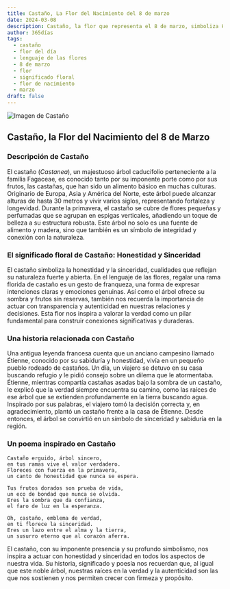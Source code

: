 ```yaml
---
title: Castaño, La Flor del Nacimiento del 8 de marzo
date: 2024-03-08
description: Castaño, la flor que representa el 8 de marzo, simboliza Honestidad y sinceridad. Descubre su fascinante historia, significado en el lenguaje de las flores y una poesía que celebra su belleza.
author: 365días
tags:
  - castaño
  - flor del día
  - lenguaje de las flores
  - 8 de marzo
  - flor
  - significado floral
  - flor de nacimiento
  - marzo
draft: false
---
```


![Imagen de Castaño](https://cdn.pixabay.com/photo/2019/05/22/20/54/chestnut-blossom-4222522_1280.jpg#center)


## Castaño, la Flor del Nacimiento del 8 de Marzo

### Descripción de Castaño

El castaño (_Castanea_), un majestuoso árbol caducifolio perteneciente a la familia Fagaceae, es conocido tanto por su imponente porte como por sus frutos, las castañas, que han sido un alimento básico en muchas culturas. Originario de Europa, Asia y América del Norte, este árbol puede alcanzar alturas de hasta 30 metros y vivir varios siglos, representando fortaleza y longevidad. Durante la primavera, el castaño se cubre de flores pequeñas y perfumadas que se agrupan en espigas verticales, añadiendo un toque de belleza a su estructura robusta. Este árbol no solo es una fuente de alimento y madera, sino que también es un símbolo de integridad y conexión con la naturaleza.

### El significado floral de Castaño: Honestidad y Sinceridad

El castaño simboliza la honestidad y la sinceridad, cualidades que reflejan su naturaleza fuerte y abierta. En el lenguaje de las flores, regalar una rama florida de castaño es un gesto de franqueza, una forma de expresar intenciones claras y emociones genuinas. Así como el árbol ofrece su sombra y frutos sin reservas, también nos recuerda la importancia de actuar con transparencia y autenticidad en nuestras relaciones y decisiones. Esta flor nos inspira a valorar la verdad como un pilar fundamental para construir conexiones significativas y duraderas.

### Una historia relacionada con Castaño

Una antigua leyenda francesa cuenta que un anciano campesino llamado Étienne, conocido por su sabiduría y honestidad, vivía en un pequeño pueblo rodeado de castaños. Un día, un viajero se detuvo en su casa buscando refugio y le pidió consejo sobre un dilema que le atormentaba. Étienne, mientras compartía castañas asadas bajo la sombra de un castaño, le explicó que la verdad siempre encuentra su camino, como las raíces de ese árbol que se extienden profundamente en la tierra buscando agua. Inspirado por sus palabras, el viajero tomó la decisión correcta y, en agradecimiento, plantó un castaño frente a la casa de Étienne. Desde entonces, el árbol se convirtió en un símbolo de sinceridad y sabiduría en la región.

### Un poema inspirado en Castaño

```
Castaño erguido, árbol sincero,  
en tus ramas vive el valor verdadero.  
Floreces con fuerza en la primavera,  
un canto de honestidad que nunca se espera.  

Tus frutos dorados son prueba de vida,  
un eco de bondad que nunca se olvida.  
Eres la sombra que da confianza,  
el faro de luz en la esperanza.  

Oh, castaño, emblema de verdad,  
en ti florece la sinceridad.  
Eres un lazo entre el alma y la tierra,  
un susurro eterno que al corazón aferra.  
```

El castaño, con su imponente presencia y su profundo simbolismo, nos inspira a actuar con honestidad y sinceridad en todos los aspectos de nuestra vida. Su historia, significado y poesía nos recuerdan que, al igual que este noble árbol, nuestras raíces en la verdad y la autenticidad son las que nos sostienen y nos permiten crecer con firmeza y propósito.
